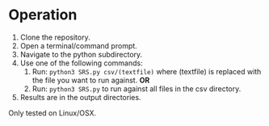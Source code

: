 # Operation
1. Clone the repository.
2. Open a terminal/command prompt.
3. Navigate to the python subdirectory.
4. Use one of the following commands:
    1. Run:   ```python3 SRS.py csv/(textfile)``` where (textfile) is replaced with the file you want to run against. **OR**
    2. Run:   ```python3 SRS.py``` to run against all files in the csv directory.
5. Results are in the output directories.

Only tested on Linux/OSX.
